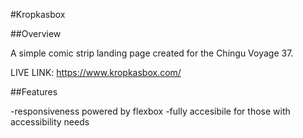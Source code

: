 #Kropkasbox

##Overview

A simple comic strip landing page created for the Chingu Voyage 37. 

LIVE LINK: https://www.kropkasbox.com/

##Features

-responsiveness powered by flexbox
-fully accesibile for those with accessibility needs